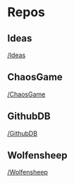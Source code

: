 # Repos

## Ideas

[/Ideas](/Repo_Ideas)

## ChaosGame

[/ChaosGame](/Repo_ChaosGame)

## GithubDB

[/GithubDB](/Repo_GithubDB)

## Wolfensheep

[/Wolfensheep](/Repo_Wolfensheep)
